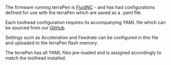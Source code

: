 The firmware running terraPen is [FluidNC](https://github.com/bdring/FluidNC) - and has had configurations defined for use with the terraPen which are saved as a .yaml file.

Each toolhead configuration requires its accompanying YAML file which can be sourced from our [GitHub](https://github.com/theworkisthework/fluidnc-config-files).

Settings such as Acceleration and Feedrate can be configured in this file and uploaded to the terraPen flash memory. 

The terraPen has all YAML files pre-loaded and is assigned accordingly to match the toolhead installed. 
